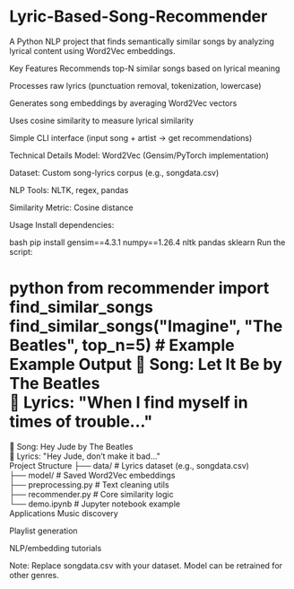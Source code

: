 # Lyric-Based-Song-Recommender
A Python NLP project that finds semantically similar songs by analyzing lyrical content using Word2Vec embeddings.

Key Features
Recommends top-N similar songs based on lyrical meaning

Processes raw lyrics (punctuation removal, tokenization, lowercase)

Generates song embeddings by averaging Word2Vec vectors

Uses cosine similarity to measure lyrical similarity

Simple CLI interface (input song + artist → get recommendations)

Technical Details
Model: Word2Vec (Gensim/PyTorch implementation)

Dataset: Custom song-lyrics corpus (e.g., songdata.csv)

NLP Tools: NLTK, regex, pandas

Similarity Metric: Cosine distance

Usage
Install dependencies:

bash
pip install gensim==4.3.1 numpy==1.26.4 nltk pandas sklearn
Run the script:

python
from recommender import find_similar_songs
find_similar_songs("Imagine", "The Beatles", top_n=5)  # Example
Example Output
🔹 Song: Let It Be by The Beatles  
🎵 Lyrics: "When I find myself in times of trouble..."  
==================================================  
🔹 Song: Hey Jude by The Beatles  
🎵 Lyrics: "Hey Jude, don’t make it bad..."  
Project Structure
├── data/                  # Lyrics dataset (e.g., songdata.csv)  
├── model/                 # Saved Word2Vec embeddings  
├── preprocessing.py       # Text cleaning utils  
├── recommender.py         # Core similarity logic  
└── demo.ipynb             # Jupyter notebook example  
Applications
Music discovery

Playlist generation

NLP/embedding tutorials

Note: Replace songdata.csv with your dataset. Model can be retrained for other genres.

